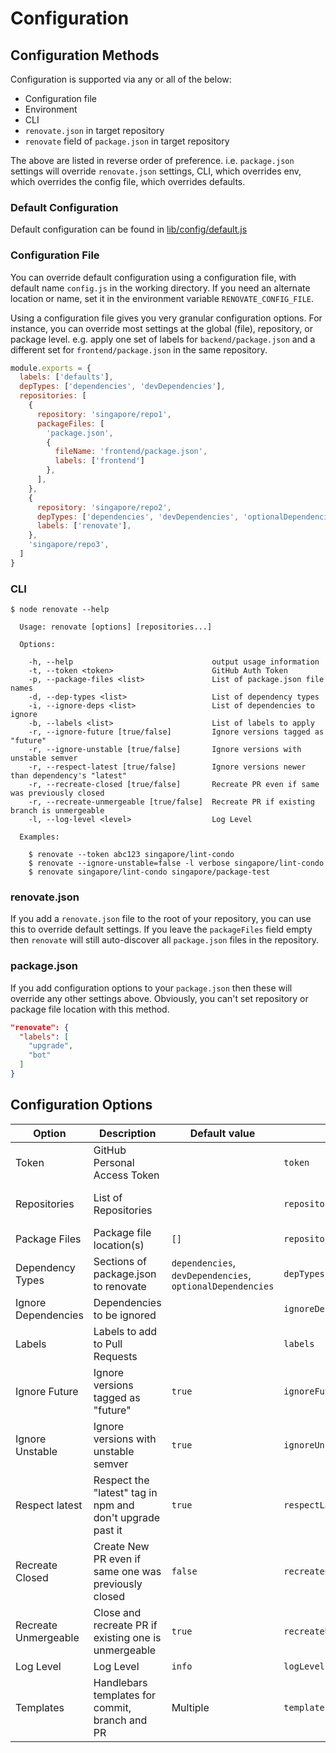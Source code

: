 # Configuration

## Configuration Methods

Configuration is supported via any or all of the below:
- Configuration file
- Environment
- CLI
- `renovate.json` in target repository
- `renovate` field of `package.json` in target repository

The above are listed in reverse order of preference.
i.e. `package.json` settings will override `renovate.json` settings, CLI, which overrides env, which overrides the config file, which overrides defaults.

### Default Configuration

Default configuration can be found in [lib/config/default.js](../lib/config/default.js)

### Configuration File

You can override default configuration using a configuration file, with default name `config.js` in the working directory. If you need an alternate location or name, set it in the environment variable `RENOVATE_CONFIG_FILE`.

Using a configuration file gives you very granular configuration options. For instance, you can override most settings at the global (file), repository, or package level. e.g. apply one set of labels for `backend/package.json` and a different set for `frontend/package.json` in the same repository.

```javascript
module.exports = {
  labels: ['defaults'],
  depTypes: ['dependencies', 'devDependencies'],
  repositories: [
    {
      repository: 'singapore/repo1',
      packageFiles: [
        'package.json',
        {
          fileName: 'frontend/package.json',
          labels: ['frontend']
        },
      ],
    },
    {
      repository: 'singapore/repo2',
      depTypes: ['dependencies', 'devDependencies', 'optionalDependencies'],
      labels: ['renovate'],
    },
    'singapore/repo3',
  ]
}
```

### CLI

```
$ node renovate --help

  Usage: renovate [options] [repositories...]

  Options:

    -h, --help                               output usage information
    -t, --token <token>                      GitHub Auth Token
    -p, --package-files <list>               List of package.json file names
    -d, --dep-types <list>                   List of dependency types
    -i, --ignore-deps <list>                 List of dependencies to ignore
    -b, --labels <list>                      List of labels to apply
    -r, --ignore-future [true/false]         Ignore versions tagged as "future"
    -r, --ignore-unstable [true/false]       Ignore versions with unstable semver
    -r, --respect-latest [true/false]        Ignore versions newer than dependency's "latest"
    -r, --recreate-closed [true/false]       Recreate PR even if same was previously closed
    -r, --recreate-unmergeable [true/false]  Recreate PR if existing branch is unmergeable
    -l, --log-level <level>                  Log Level

  Examples:

    $ renovate --token abc123 singapore/lint-condo
    $ renovate --ignore-unstable=false -l verbose singapore/lint-condo
    $ renovate singapore/lint-condo singapore/package-test
```

### renovate.json

If you add a `renovate.json` file to the root of your repository, you can use this to override default settings.
If you leave the `packageFiles` field empty then `renovate` will still auto-discover all `package.json` files in the repository.

### package.json

If you add configuration options to your `package.json` then these will override any other settings above.
Obviously, you can't set repository or package file location with this method.

```json
"renovate": {
  "labels": [
    "upgrade",
    "bot"
  ]
}
```

## Configuration Options

| Option | Description | Default value | File | Environment | CLI |
|---------------------|---------------------------------------------------------|-----------------------------------------------------------|---------------------------|--------------------------|---------------------------|
| Token | GitHub Personal Access Token |  | `token` | `GITHUB_TOKEN` | `--token` |
| Repositories | List of Repositories |  | `repositories` | `RENOVATE_REPOS` | Space-delimited arguments |
| Package Files | Package file location(s) | `[]` | `repository.packageFiles` | `RENOVATE_PACKAGE_FILES` | `--package-files` |
| Dependency Types | Sections of package.json to renovate | `dependencies`, `devDependencies`, `optionalDependencies` | `depTypes` | `RENOVATE_DEP_TYPES` | `--dep-types` |
| Ignore Dependencies | Dependencies to be ignored |  | `ignoreDeps` | `RENOVATE_IGNORE_DEPS` | `--ignore-deps` |
| Labels | Labels to add to Pull Requests |  | `labels` | `RENOVATE_LABELS` | `--labels` |
| Ignore Future | Ignore versions tagged as "future" | `true` | `ignoreFuture` | `RENOVATE_IGNORE_FUTURE` | `--ignore-future` |
| Ignore Unstable | Ignore versions with unstable semver | `true` | `ignoreUnstable` | `RENOVATE_IGNORE_UNSTABLE` | `--ignore-unstable` |
| Respect latest | Respect the "latest" tag in npm and don't upgrade past it | `true` | `respectLatest` | `RENOVATE_RESPECT_LATEST` | `--respect-latest` |
| Recreate Closed | Create New PR even if same one was previously closed | `false` | `recreateClosed` | `RENOVATE_RECREATE_CLOSED` | `--recreate-closed` |
| Recreate Unmergeable | Close and recreate PR if existing one is unmergeable | `true` | `recreateUnmergeable` | `RENOVATE_RECREATE_UNMERGEABLE` | `--recreate-unmergeable` |
| Log Level | Log Level | `info` | `logLevel` | `LOG_LEVEL` | `--log-level` |
| Templates | Handlebars templates for commit, branch and PR | Multiple | `templates` |  |  |
